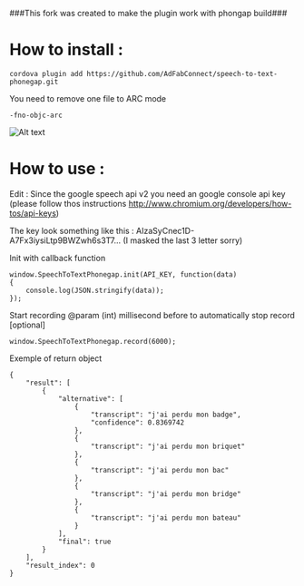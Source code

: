 ###This fork was created to make the plugin work with phongap build###

How to install :
====

````
cordova plugin add https://github.com/AdFabConnect/speech-to-text-phonegap.git
````

You need to remove one file to ARC mode

````
-fno-objc-arc
````

![Alt text](/docs/img1.png "Remove ARC mode SpeechToTextModule.m")

How to use :
====

Edit : Since the google speech api v2 you need an google console api key (please follow thos instructions http://www.chromium.org/developers/how-tos/api-keys)

The key look something like this : AIzaSyCnec1D-A7Fx3iysiLtp9BWZwh6s3T7... (I masked the last 3 letter sorry)

Init with callback function

```
window.SpeechToTextPhonegap.init(API_KEY, function(data)
{
    console.log(JSON.stringify(data));
});
```

Start recording
@param (int) millisecond before to automatically stop record [optional]
```
window.SpeechToTextPhonegap.record(6000);
```

Exemple of return object

```
{
    "result": [
        {
            "alternative": [
                {
                    "transcript": "j'ai perdu mon badge",
                    "confidence": 0.8369742
                },
                {
                    "transcript": "j'ai perdu mon briquet"
                },
                {
                    "transcript": "j'ai perdu mon bac"
                },
                {
                    "transcript": "j'ai perdu mon bridge"
                },
                {
                    "transcript": "j'ai perdu mon bateau"
                }
            ],
            "final": true
        }
    ],
    "result_index": 0
}
```
